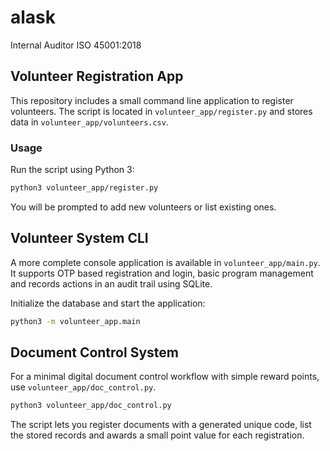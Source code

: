 # alask
Internal Auditor ISO 45001:2018

## Volunteer Registration App

This repository includes a small command line application to register volunteers. The script is located in `volunteer_app/register.py` and stores data in `volunteer_app/volunteers.csv`.

### Usage

Run the script using Python 3:

```bash
python3 volunteer_app/register.py
```

You will be prompted to add new volunteers or list existing ones.

## Volunteer System CLI

A more complete console application is available in `volunteer_app/main.py`. It supports OTP based registration and login, basic program management and records actions in an audit trail using SQLite.

Initialize the database and start the application:

```bash
python3 -m volunteer_app.main
```

## Document Control System

For a minimal digital document control workflow with simple reward points, use
`volunteer_app/doc_control.py`.

```bash
python3 volunteer_app/doc_control.py
```

The script lets you register documents with a generated unique code, list the
stored records and awards a small point value for each registration.
